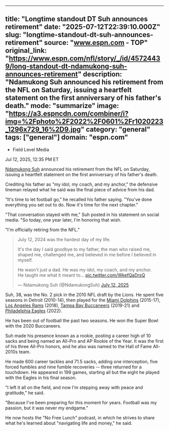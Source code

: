 ---
   title: "Longtime standout DT Suh announces retirement"
   date: "2025-07-12T22:39:10.000Z"
   slug: "longtime-standout-dt-suh-announces-retirement"
   source: "www.espn.com - TOP"
   original_link: "https://www.espn.com/nfl/story/_/id/45724439/long-standout-dt-ndamukong-suh-announces-retirement"
   description: "Ndamukong Suh announced his retirement from the NFL on Saturday, issuing a heartfelt statement on the first anniversary of his father's death."
   mode: "summarize"
   image: "https://a3.espncdn.com/combiner/i?img=%2Fphoto%2F2022%2F0601%2Fr1020223_1296x729_16%2D9.jpg"
   category: "general"
   tags: ["general"]
   domain: "espn.com"
  ---
  <div id="readability-page-1" class="page"><div><div><ul><li><p>Field Level Media</p></li></ul><p><span>Jul 12, 2025, 12:35 PM ET</span></p></div><p><a href="https://www.espn.com/nfl/player/_/id/13234/ndamukong-suh">Ndamukong Suh</a> announced his retirement from the NFL on Saturday, issuing a heartfelt statement on the first anniversary of his father's death.</p><p>Crediting his father as "my idol, my coach, and my anchor," the defensive lineman relayed what he said was the final piece of advice from his dad.</p><p>"It's time to let football go," he recalled his father saying. "You've done everything you set out to do. Now it's time for the next chapter."</p><p>"That conversation stayed with me," Suh posted in his statement on social media. "So today, one year later, I'm honoring that wish.</p><p>"I'm officially retiring from the NFL."</p><blockquote><div lang="en" dir="ltr"><p>July 12, 2024 was the hardest day of my life.</p><p>It's the day I said goodbye to my father, the man who raised me, shaped me, challenged me, and believed in me before I believed in myself.</p><p>He wasn't just a dad. He was my idol, my coach, and my anchor.<br>He taught me what it meant to... <a href="https://t.co/WkefQaDrsQ">pic.twitter.com/WkefQaDrsQ</a></p></div>— Ndamukong Suh (@NdamukongSuh) <a href="https://twitter.com/NdamukongSuh/status/1944028824074670575?ref_src=twsrc%5Etfw">July 12, 2025</a></blockquote> <p>Suh, 38, was the No. 2 pick in the 2010 NFL draft by the Lions. He spent five seasons in Detroit (2010-14), then played for the <a href="https://www.espn.com/nfl/team/_/name/mia/miami-dolphins">Miami Dolphins</a> (2015-17), <a href="https://www.espn.com/nfl/team/_/name/lar/los-angeles-rams">Los Angeles Rams</a> (2018), <a href="https://www.espn.com/nfl/team/_/name/tb/tampa-bay-buccaneers">Tampa Bay Buccaneers</a> (2019-21) and <a href="https://www.espn.com/nfl/team/_/name/phi/philadelphia-eagles">Philadelphia Eagles</a> (2022).</p><p>He has been out of football the past two seasons. He won the Super Bowl with the 2020 Buccaneers.</p><p>Suh made his presence known as a rookie, posting a career high of 10 sacks and being named an All-Pro and AP Rookie of the Year. It was the first of his three All-Pro honors, and he also was named to the Hall of Fame All-2010s team.</p><p>He made 600 career tackles and 71.5 sacks, adding one interception, five forced fumbles and nine fumble recoveries -- three returned for a touchdown. He appeared in 199 games, starting all but the eight he played with the Eagles in his final season.</p><p>"I left it all on the field, and now I'm stepping away with peace and gratitude," he said.</p><p>"Because I've been preparing for this moment for years. Football was my passion, but it was never my endgame."</p><p>He now hosts the "No Free Lunch" podcast, in which he strives to share what he's learned about "navigating life and money," he said.</p>
</div></div>